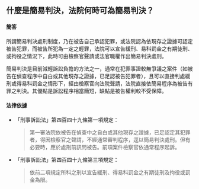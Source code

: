 ## 什麼是簡易判決，法院何時可為簡易判決？

#### 簡答

所謂簡易判決處刑制度，乃在被告自己承認犯罪，或法院認為依現存之證據可認定被告犯罪，而被告所犯為一定之輕罪，法院可以宣告緩刑、易科罰金之有期徒刑、或拘役之情況下，此時可由檢察官聲請或法官職權作出簡易判決處刑。

簡易判決是目前減輕訴訟負擔的方法之一，通常在犯罪事證較無爭議之案件（如被告在偵查程序中自白或其他現存之證據，已足認被告犯罪者），且可以直接判處緩刑或得易科罰金之情形下，經由檢察官向法院聲請，法院直接依簡易程序為被告有罪之判決。其優點是訴訟程序相當簡短，缺點是被告權利較不受保障。

#### 法律依據

* 「刑事訴訟法」第四百四十九條第一項規定：

   > 第一審法院依被告在偵查中之自白或其他現存之證據，已足認定其犯罪者，得因檢察官之聲請，不經通常審判程序，逕以簡易判決處刑。但有必要時，應於處刑前訊問被告。前項案件檢察官依通常程序起訴。

* 「刑事訴訟法」第四百四十九條第三項規定：

   > 依前二項規定所科之刑以宣告緩刑、得易科罰金之有期徒刑及拘役或罰金為限。
